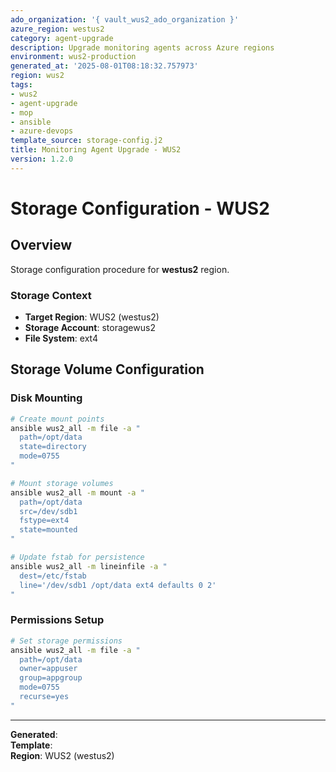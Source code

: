 ```yaml
---
ado_organization: '{ vault_wus2_ado_organization }'
azure_region: westus2
category: agent-upgrade
description: Upgrade monitoring agents across Azure regions
environment: wus2-production
generated_at: '2025-08-01T08:18:32.757973'
region: wus2
tags:
- wus2
- agent-upgrade
- mop
- ansible
- azure-devops
template_source: storage-config.j2
title: Monitoring Agent Upgrade - WUS2
version: 1.2.0
---
```



# Storage Configuration - WUS2

## Overview

Storage configuration procedure for **westus2** region.

### Storage Context

- **Target Region**: WUS2 (westus2)
- **Storage Account**: storagewus2
- **File System**: ext4

## Storage Volume Configuration

### Disk Mounting
```bash
# Create mount points
ansible wus2_all -m file -a "
  path=/opt/data
  state=directory
  mode=0755
"

# Mount storage volumes
ansible wus2_all -m mount -a "
  path=/opt/data
  src=/dev/sdb1
  fstype=ext4
  state=mounted
"

# Update fstab for persistence
ansible wus2_all -m lineinfile -a "
  dest=/etc/fstab
  line='/dev/sdb1 /opt/data ext4 defaults 0 2'
"
```

### Permissions Setup
```bash
# Set storage permissions
ansible wus2_all -m file -a "
  path=/opt/data
  owner=appuser
  group=appgroup
  mode=0755
  recurse=yes
"
```

---

**Generated**:   
**Template**:   
**Region**: WUS2 (westus2)